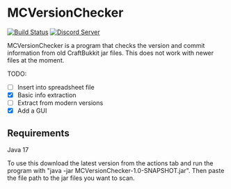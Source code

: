 # MCVersionChecker

[![Build Status](https://ci.imjustdoom.com/view/MCArchive/job/MCArchive%20Bot/badge/icon?style=flat-square)](https://ci.imjustdoom.com/view/MCArchive/job/MCArchive%20Bot)
[![Discord Server](https://img.shields.io/discord/979589333524820018?color=7289da&label=DISCORD&style=flat-square&logo=appveyor)](https://discord.gg/k8RcgxpnBS)

MCVersionChecker is a program that checks the version and commit information from old CraftBukkit jar files. This does not work with newer files at the moment.

TODO:
- [ ] Insert into spreadsheet file
- [x] Basic info extraction
- [ ] Extract from modern versions
- [x] Add a GUI

## Requirements
Java 17

To use this download the latest version from the actions tab and run the program with "java -jar MCVersionChecker-1.0-SNAPSHOT.jar". Then paste the file path to the jar files you want to scan.
